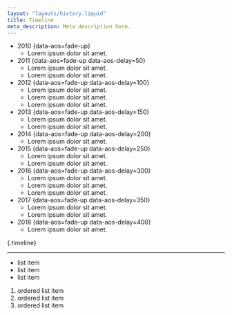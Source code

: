 ```yaml
---
layout: "layouts/history.liquid"
title: Timeline
meta_description: Meta description here.
---
```


* 2010 {data-aos=fade-up}
  - Lorem ipsum dolor sit amet.
* 2011 {data-aos=fade-up data-aos-delay=50}
  - Lorem ipsum dolor sit amet.
  - Lorem ipsum dolor sit amet.
* 2012 {data-aos=fade-up data-aos-delay=100}
  - Lorem ipsum dolor sit amet.
  - Lorem ipsum dolor sit amet.
  - Lorem ipsum dolor sit amet.
* 2013 {data-aos=fade-up data-aos-delay=150}
  - Lorem ipsum dolor sit amet.
  - Lorem ipsum dolor sit amet.
* 2014 {data-aos=fade-up data-aos-delay=200}
  - Lorem ipsum dolor sit amet.
* 2015 {data-aos=fade-up data-aos-delay=250}
  - Lorem ipsum dolor sit amet.
  - Lorem ipsum dolor sit amet.
* 2016 {data-aos=fade-up data-aos-delay=300}
  - Lorem ipsum dolor sit amet.
  - Lorem ipsum dolor sit amet.
  - Lorem ipsum dolor sit amet.
* 2017 {data-aos=fade-up data-aos-delay=350}
  - Lorem ipsum dolor sit amet.
  - Lorem ipsum dolor sit amet.
* 2018 {data-aos=fade-up data-aos-delay=400}
  - Lorem ipsum dolor sit amet.

{.timeline}

---

* list item
* list item
* list item

1. ordered list item
2. ordered list item
3. ordered list item

